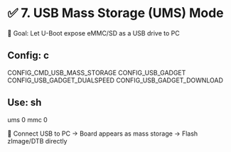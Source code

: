 ✅ 7. USB Mass Storage (UMS) Mode
==============================================================================================================================
🔹 Goal: Let U-Boot expose eMMC/SD as a USB drive to PC

Config: c
------------------------------
CONFIG_CMD_USB_MASS_STORAGE
CONFIG_USB_GADGET
CONFIG_USB_GADGET_DUALSPEED
CONFIG_USB_GADGET_DOWNLOAD

Use: sh
----------------------------
ums 0 mmc 0


🔌 Connect USB to PC → Board appears as mass storage → Flash zImage/DTB directly